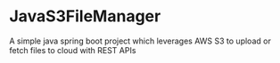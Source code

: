 # JavaS3FileManager
A simple java spring boot project which leverages AWS S3 to upload or fetch files to cloud with REST APIs
